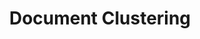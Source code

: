 ---
word: "true"

title: "Document Clustering"
enwords: "Document Clustering"
arwords: "تجميع الوثائق آليا"
categories : ['Machine Learning', 'Clustering']
tags : ['Document', 'Clustering']
translators : ['Tarek Oraby']
arlexicons : ['ج']
enlexicons : ['D']
authors : ['Tarek Oraby']
citations: ['N/A']
sources: "N/A"
slug: ""
---
